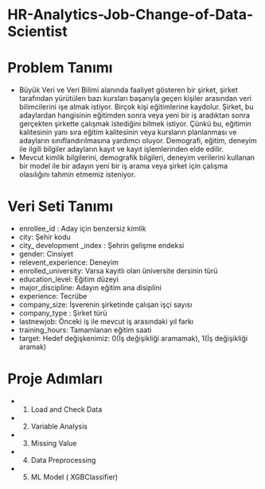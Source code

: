# HR-Analytics-Job-Change-of-Data-Scientist

# Problem Tanımı

* Büyük Veri ve Veri Bilimi alanında faaliyet gösteren bir şirket, şirket tarafından yürütülen bazı kursları başarıyla geçen kişiler arasından veri bilimcilerini işe almak istiyor. Birçok kişi eğitimlerine kaydolur. Şirket, bu adaylardan hangisinin eğitimden sonra veya yeni bir iş aradıktan sonra gerçekten şirkette çalışmak istediğini bilmek istiyor. Çünkü bu, eğitimin kalitesinin yanı sıra eğitim kalitesinin veya kursların planlanması ve adayların sınıflandırılmasına yardımcı oluyor. Demografi, eğitim, deneyim ile ilgili bilgiler adayların kayıt ve kayıt işlemlerinden elde edilir.
* Mevcut kimlik bilgilerini, demografik bilgileri, deneyim verilerini kullanan bir model ile bir adayın yeni bir iş arama veya şirket için çalışma olasılığını tahmin etmemiz isteniyor. 

# Veri Seti Tanımı

* enrollee_id : Aday için benzersiz kimlik
* city: Şehir kodu
* city_ development _index : Şehrin gelişme endeksi
* gender: Cinsiyet
* relevent_experience: Deneyim
* enrolled_university: Varsa kayıtlı olan üniversite dersinin türü
* education_level: Eğitim düzeyi
* major_discipline: Adayın eğitim ana disiplini
* experience: Tecrübe
* company_size: İşverenin şirketinde çalışan işçi sayısı
* company_type : Şirket türü
* lastnewjob: Önceki iş ile mevcut iş arasındaki yıl farkı
* training_hours: Tamamlanan eğitim saati
* target: Hedef değişkenimiz: 0(İş değişikliği aramamak), 1(İş değişikliği aramak)

# Proje Adımları

* 1) Load and Check Data
* 2) Variable Analysis
* 3) Missing Value
* 4) Data Preprocessing
* 5) ML Model ( XGBClassifier)
